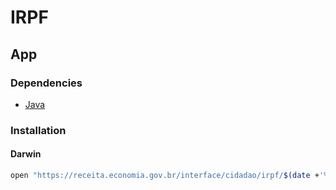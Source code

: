 # IRPF

<!--
https://sicalc.receita.economia.gov.br/sicalc/rapido/contribuinte/0211/01
https://www.gov.br/receitafederal/pt-br/centrais-de-conteudo/download/pgd/dirpf
https://cav.receita.fazenda.gov.br/autenticacao/login/index/107
https://www3.cav.receita.fazenda.gov.br/extratodirpf/#/debitos/2021
https://cav.receita.fazenda.gov.br/ecac/Aplicacao.aspx?id=4&origem=maisacessados
-->

## App

### Dependencies

- [Java](/java.md)

### Installation

#### Darwin

```sh
open "https://receita.economia.gov.br/interface/cidadao/irpf/$(date +'%Y')/download/mac"
```
